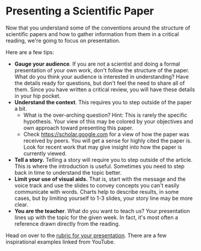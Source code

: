 # Presenting a Scientific Paper

Now that you understand some of the conventions around the structure of scientific papers and how to gather information from them in a critical reading, we're going to focus on presentation.

Here are a few tips:

- **Gauge your audience**. If you are not a scientist and doing a formal presentation of your own work, don't follow the structure of the paper. What do you think your audience is interested in understanding? Have the details ready for questions, but don't feel the need to share all of them. Since you have written a critical review, you will have these details in your hip pocket.
- **Understand the context**. This requires you to step outside of the paper a bit.
  - What is the over-arching question? Hint: This is rarely the specific hypothesis. Your view of this may be colored by your objectives and own approach toward presenting this paper.
  - Check https://scholar.google.com for a view of how the paper was received by peers. You will get a sense for highly cited the paper is. Look for recent work that may give insight into how the paper is currently viewed.
- **Tell a story.** Telling a story will require you to step outside of the article. This is where the introduction is useful. Sometimes you need to step back in time to understand the topic better.
- **Limit your use of visual aids.** That is, start with the message and the voice track and use the slides to convey concepts you can't easily communicate with words. Charts help to describe results, in some cases, but by limiting yourself to 1-3 slides, your story line may be more clear.
- **You are the teacher**. What do you want to teach us? Your presentation lines up with the topic for the given week. In fact, it's most often a reference drawn directly from the reading.

Head on over to the [rubric for your presentation](https://github.com/idia640/course-materials/blob/master/presentation-critical-review.md). There are a few inspirational examples linked from YouTube.
